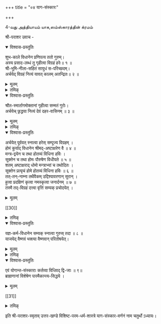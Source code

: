+++
title = "०४ याग-संस्कारः"

+++

4-வது அத்தியாயம் யாக,ஸம்ஸ்காரத்தின் க்ரமம் 

श्री-पराशर उवाच - 

<details open><summary>विश्वास-प्रस्तुतिः</summary>

शुभ-काले विधानेन प्रणिपत्य ततो गुरुम्।  
अस्य प्रसाद-लब्धं तु गृहीत्वा विग्रहं हरेः॥ १ ॥  
श्री-भूमि-नीला-सहितं सायुधं स-परिच्छदम्।  
अर्चयेद् विग्रहं नित्यं यावत् कालम् अतन्द्रितः॥ २ ॥
</details>

<details><summary>मूलम्</summary>

शुभ-काले विधानेन प्रणिपत्य ततो गुरुम्।  
अस्य प्रसाद-लब्धं तु गृहीत्वा विग्रहं हरेः॥ १ ॥  
श्री-भूमि-नीला-सहितं सायुधं स-परिच्छदम्।  
अर्चयेद् विग्रहं नित्यं यावत् कालम् अतन्द्रितः॥ २ ॥
</details>

<details><summary>तमिऴ्</summary>

श्रीबरायरर् सॊल्लुगिऱार्:- ताबम् मुदल् मन्द्रम् ईऱागवुळ्ळ नालु संस्कारङ्गळुम् आऩबिऱगु, सुब माऩ तिदि, वार नक्षत्तिरङ्गळ कूडिय तिऩत्तिल् कालै यिल् निदयगर्मङ्गळै अऩुष्टित्त पिऩ्बु आसार्य सन्निदि,यिल् सन्निदि यिल् तण्डऩ् समर्प्पित्तु, अवऩ् अनुक्र हित्तुत् तन्द पगवाऩुडैय अर्च्चाविक्रहत्तै,- श्री पूमिनीळादे विगळॆऩ्ऩ, लङ्ग सक्रङ्गळ् मुदलाऩ आयुदङ्गळॆऩ्ऩ, अनन्दऩ् मुदलाऩ परिजऩङ्ग ळॆऩ्ऩ,सत्रम्, सामरम् मुदलाऩ परिच्च,तङ्गळॆऩ्ऩ
५७०
इवऱ्ऱुडऩ् कूड ऎऴुन्दरुळप्पण्णिक्कॊण्डु, आयु
ळुळ्ळवरैयिलुम्
सोम्बलिल्लामल्
सॆय्यक्कडवऩ्। (प क वाऩुडैय
तिरुवारादऩम् तिरुवारादऩमे
कम् ऎऩप्पडुगिऱदु।)
</details>

<details open><summary>विश्वास-प्रस्तुतिः</summary>

श्रौत-स्मार्तागमोक्तानां गृहीत्वा सम्मतं गुरोः।  
अर्चयेच् छ्रद्धया नित्यं देवं दहर-वासिनम् ॥ ३ ॥
</details>

<details><summary>मूलम्</summary>

श्रौत-स्मार्तागमोक्तानां गृहीत्वा सम्मतं गुरोः।  
अर्चयेच् छ्रद्धया नित्यं देवं दहर-वासिनम् ॥ ३ ॥  
</details>

<details><summary>तमिऴ्</summary>

वेदङ्गळिलुम्, तर्मयास्तरङ्गळिलुम्, श्री पाञ्ज रात्र वैगानसाग मङ्गळिलुम् सॊल्लप्पट्ट तिरुवारा तऩक्रमङ्गळिल्, तऩ् आसार्यऩ् उगन्ददॊरु क्रमत् तिऩाल् सर्वान्दर्यामियाऩ श्रीमन्नारायणऩै स्रत्तै, युडऩ् तिऩन्दोऱुम् अन्द अर्च्चैयिल् आरादि कगक्
कडवऩ्।
</details>

<details open><summary>विश्वास-प्रस्तुतिः</summary>

अर्चयेत् पूर्ववत् स्नात्वा हरेस् सम्पूज्य विग्रहम् ।  
होमं कुर्याद् विधानेन श्रीमद्-अष्टाक्षरेण वै ॥ ४ ॥  
मन्त्र-द्वयेन च तथा होतव्यं विधिना हविः ।  
सूक्तेन च तथा होमः पौरुषेण विधीयते ॥ ५ ॥  
शतम् अष्टाक्षराद् धोमो मन्त्राभ्यां च तथोदितः ।  
सूक्तेन प्रत्यृचं होमे होतव्यं विधिना हविः ॥ ६ ॥  
तत्-तन्-नाम्ना तथैवैकम् उद्दिश्यावरणान् सुरान् ।  
हुत्वा प्रदक्षिणं कृत्वा नमस्कृत्वा जनार्दनम् ॥ ७ ॥  
तस्मै तद्-विग्रहं दत्त्वा वृत्तिं सम्यक् प्रचोदयेत् ।
</details>

<details><summary>मूलम्</summary>

अर्चयेत् पूर्ववत् स्नात्वा हरेस् सम्पूज्य विग्रहम् ।  
होमं कुर्याद् विधानेन श्रीमद्-अष्टाक्षरेण वै ॥ ४ ॥  
मन्त्र-द्वयेन च तथा होतव्यं विधिना हविः ।  
सूक्तेन च तथा होमः पौरुषेण विधीयते ॥ ५ ॥  
शतम् अष्टाक्षराद् धोमो मन्त्राभ्यां च तथोदितः ।  
सूक्तेन प्रत्यृचं होमे होतव्यं विधिना हविः ॥ ६ ॥  
तत्-तन्-नाम्ना तथैवैकम् उद्दिश्यावरणान् सुरान् ।  
हुत्वा प्रदक्षिणं कृत्वा नमस्कृत्वा जनार्दनम् ॥ ७ ॥  
तस्मै तद्-विग्रहं दत्त्वा वृत्तिं सम्यक् प्रचोदयेत् ।
</details>

[[30]]

<details><summary>तमिऴ्</summary>

आसार्यऩ् कालैक्कडऩ्गळै अनुष्टि,त्तबिऩ्बु, सिष्य ऩुक्कु ऎऴुन्दरुळप्पण्णिक्कॊडुक्कवेण्डिय विक्रहत् तुक्कुत् तिरुवारादऩम् कण्डरुळप्पण्णि, विदि पूर्वग माग प्रदिष्टै, पण्णप्पट्ट अक्ऩियिल्, श्रीमदष्टा क्षरत्तिऩालुम्, षडक्षरत्वादसाक्षरङ्गळालुम्, पुरुषसूक्तत्तिऩालुम् हविस्सै होमम् सॆय्य वेण्डियदु। अदिल् तिरुवष्टाक्षरत्तिऩालुम्, षड क्षरत् वादमाक्षरङ्गळालुम् नूऱु नूऱु
युम्,
तडवै
पुरुषसूक्तत्तिऩुडैय पदिऩाऱु रुक्कुगळिऩाल् पदिऩाऱु तडवैयुम् नियमत्तुडऩ् हविस्सै होमम् सॆय्यवेण्डुम्। विमाऩबालगर्गळ्, सुदीर् नानन्द करुडजादिगळ् आगिय आवरणदेवदैगळैक् कुऱित्तु ऒव्वॊरुदडवै अवर्गळ्- तिरुनामत्तैच् चॊल्लि होमम् सॆय्यवेण्डुम्।होमम् मुडिन्द पिऩ्बु अर्च्चामूर्त्तियैयुम्, अगऩियैयुम् प्रदक्षिणम् सॆय्दु तण्डाऩ् समर्प्पित्तु, अन्द तिव्यमङ्गळ विगारहत्तै सिष्यऩुक्कु ऎऴुन्दरुळब पण्णिक् कॊडुत्तु, ऎप्पोदुम् आरादिक्कुम्बडि नऩ्ऱाग उब तेक्कक्कडवऩ्।
</details>

<details open><summary>विश्वास-प्रस्तुतिः</summary>

यज्ञ-कर्म-विधानेन सम्यक् स्नात्वा गुरुस् तदा ॥ ८ ॥  
याजयेद् वैष्णवं भक्त्या वैष्णवान् परितोषयेत्।
</details>

<details><summary>मूलम्</summary>

यज्ञ-कर्म-विधानेन सम्यक् स्नात्वा गुरुस् तदा ॥ ८ ॥  
याजयेद् वैष्णवं भक्त्या वैष्णवान् परितोषयेत्।  
</details>

<details><summary>तमिऴ्</summary>

आसार्यऩ्। मात्याह्निग स्नाऩत्तैच्चॆय्दु, अप्पोदे मुऱ्कूऱियबडि वैष्णवऩाऩ सिष्यऩैक् कॊण्डु प कवदारादऩमागिऱ यागत्तैच् चॆय्विक्क
५७२
वेण्डुम्: अदऩ्बिऩ् पक्तियोडु श्री वैष्णवर्गळै अमुदु सॆय्विक्कवेण्डियदु।
</details>

<details open><summary>विश्वास-प्रस्तुतिः</summary>

एवं योगान्त-संस्काराः कर्तव्या विधिवद् द्वि-जाः ॥ ९॥  
ब्राह्मणानां विशेषेण पारमैकान्त्य-सिद्धये ।
</details>

<details><summary>मूलम्</summary>

एवं योगान्त-संस्काराः कर्तव्या विधिवद् द्वि-जाः ॥ ९॥  
ब्राह्मणानां विशेषेण पारमैकान्त्य-सिद्धये ।  
</details>

[[31]]

<details><summary>तमिऴ्</summary>

इदि॥॥॥॥।याग संस्कारवर्णनम् नाम सदुर्त्तो Sत्याय: ॥
महर्षिगळे। इव्वण्णमागत् ताबम् मुदल् यागम् वरैयिलुमाऩ संस्कारङ्गळै अऩैवरुम् मुऱैप्पडि सॆय्दुगॊळ्ळवेणुम्। पगवाऩुक्कु मिग नॆरुङ्गिय
अन्दणर्गळुम्
परमैगान्दियावदऱ्काग
विोषित्तुच् चॆय्दुगॊळ्ळवेणुम्।
श्री परारै स्म्रुदियिऩ् उत्तरगाण्ड माऩ
इदै
विसिष्ट परमदर्म रास्त्रत्तिल् याग संस्कारवर्णनम् ऎऩ्ऩुम् नालाम् अत्तियायम् मुऱ्ऱिऱ्ऱु।
</details>

इति श्री-पराशर-स्मृताव् उत्तर-खण्डे विशिष्ट-परम-धर्म-शास्त्रे याग-संस्कार-वर्णनं नाम चतुर्थो ऽध्यायः। 